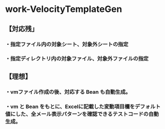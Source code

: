 # work-VelocityTemplateGen

## 【対応残」

### ・指定ファイル内の対象シート、対象外シートの指定

### ・指定ディレクトリ内の対象ファイル、対象外ファイルの指定


## 【理想】

### ・vmファイル作成の後、対応する Bean も自動生成。

### ・vm と Bean をもとに、Excelに記載した変動項目欄をデフォルト値にした、全メール表示パターンを確認できるテストコードの自動生成。

